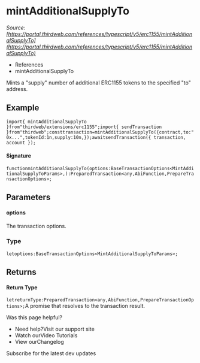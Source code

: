 # mintAdditionalSupplyTo

*Source: [https://portal.thirdweb.com/references/typescript/v5/erc1155/mintAdditionalSupplyTo](https://portal.thirdweb.com/references/typescript/v5/erc1155/mintAdditionalSupplyTo)*

* References
* mintAdditionalSupplyTo

Mints a "supply" number of additional ERC1155 tokens to the specified "to" address.

## Example

`import{ mintAdditionalSupplyTo }from"thirdweb/extensions/erc1155";import{ sendTransaction }from"thirdweb";consttransaction=mintAdditionalSupplyTo({contract,to:"0x...",tokenId:1n,supply:10n,});awaitsendTransaction({ transaction, account });`
#### Signature

`functionmintAdditionalSupplyTo(options:BaseTransactionOptions<MintAdditionalSupplyToParams>,):PreparedTransaction<any,AbiFunction,PrepareTransactionOptions>;`
## Parameters

#### options

The transaction options.

### Type

`letoptions:BaseTransactionOptions<MintAdditionalSupplyToParams>;`
## Returns

#### Return Type

`letreturnType:PreparedTransaction<any,AbiFunction,PrepareTransactionOptions>;`A promise that resolves to the transaction result.

Was this page helpful?

* Need help?Visit our support site
* Watch ourVideo Tutorials
* View ourChangelog

Subscribe for the latest dev updates

